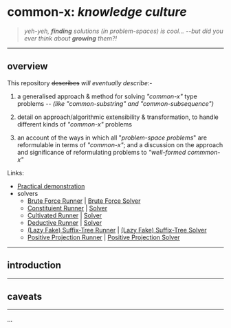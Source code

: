 # common-x: *knowledge culture*

> *yeh-yeh, **finding** solutions (in problem-spaces) is cool... --but did you ever think about **growing** them?!*

---

## overview

This repository ~~describes~~ *will eventually describe*:-

1. a generalised approach & method for solving *"common-x"* type problems -- *(like "common-substring" and "common-subsequence")*

2. detail on approach/algorithmic extensibility & transformation, to handle different kinds of *"common-x"* problems

3. an account of the ways in which all "*problem-space problems*" are reformulable in terms of *"common-x"*; and a discussion on the approach and significance of reformulating problems to *"well-formed commmon-x"*

Links:
- [Practical demonstration](./src/main.ts)
- solvers
    - [Brute Force Runner](./src/runners/bruteForceRunner.ts) | [Brute Force Solver](./src/solvers/BruteForceSolver.ts)
    - [Constituient Runner](./src/runners/constituientRunner.ts) | [Solver](./src/solvers/ConstituientSolver.ts)
    - [Cultivated Runner](./src/runners/cultivatedRunner.ts) | [Solver](./src/solvers/CultivatedSolver.ts)
    - [Deductive Runner](./src/runners/deductiveRunner.ts) | [Solver](./src/solvers/DeductiveResolver.ts)
    - [(Lazy Fake) Suffix-Tree Runner](./src/runners/lazyFakeSuffixTreeRunner.ts) | [(Lazy Fake) Suffix-Tree Solver](./src/solvers/LazyFakeSuffixTreeSolver.ts)
    - [Positive Projection Runner](./src/runners/projectionSolver.ts) | [Positive Projection Solver](./src/solvers/ProjectionSolver.ts)

---

## introduction

---

## caveats

---

...


